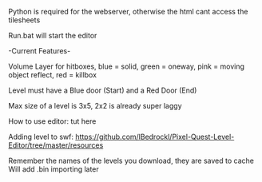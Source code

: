 Python is required for the webserver, otherwise the html cant access the tilesheets

Run.bat will start the editor


-Current Features-

Volume Layer for hitboxes, blue = solid, green = oneway, pink = moving object reflect, red = killbox

Level must have a Blue door (Start) and a Red Door (End)

Max size of a level is 3x5, 2x2 is already super laggy

How to use editor: tut here

Adding level to swf: https://github.com/lBedrockl/Pixel-Quest-Level-Editor/tree/master/resources


Remember the names of the levels you download, they are saved to cache
Will add .bin importing later


